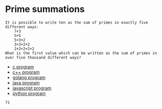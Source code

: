 # Prime summations

```
It is possible to write ten as the sum of primes in exactly five different ways:
    7+3
    5+5
    5+3+2
    3+3+2+2
    2+2+2+2+2
What is the first value which can be written as the sum of primes in over five thousand different ways?
```

* [c program](Problem077.c)
* [c++ program](Problem077.cpp)
* [golang program](Problem077.go)
* [java program](Problem077.java)
* [javascript program](Problem077.js)
* [python program](Problem077.py)

```
71
```
